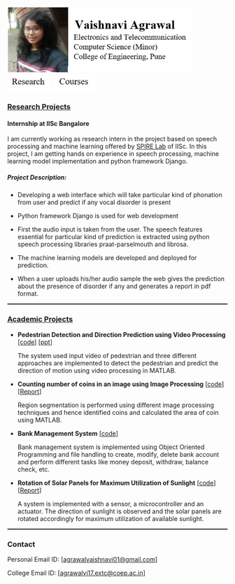 
<a href="/index.md"><img src="header_final.PNG" height="150"/></a><a href="/research.md"><img src = "Research_tab.PNG" width="100"></a>
<a href="/courses.md"><img src = "Courses_tab.PNG" width="100"></a>

### <ins>__Research Projects__</ins>

#### __Internship at IISc Bangalore__

I am currently working as research intern in the project based on speech processing and machine learning offered by [SPIRE Lab](https://spire.ee.iisc.ac.in/spire/) of IISc. In this project, I am getting hands on experience in speech processing, machine learning model implementation and python framework Django.

##### __Project Description:__

* Developing a web interface which will take particular kind of phonation from user and predict if any vocal disorder is present

* Python framework Django is used for web development

* First the audio input is taken from the user. The speech features essential for particular kind of prediction is extracted using python speech processing libraries praat-parselmouth and librosa.

* The machine learning models are developed and deployed for prediction. 

* When a user uploads his/her audio sample the web gives the prediction about the presence of disorder if any and generates a report in pdf format. 

<hr style="border:1px solid gray">



### <ins>__Academic Projects__</ins>

* __Pedestrian Detection and Direction Prediction using Video Processing__ [[code](https://github.com/A-Vaishnavi-1010/Pedestrian_Project)] [[ppt](https://github.com/A-Vaishnavi-1010/Pedestrian_Project)]
    
    The system used input video of pedestrian and three different approaches are implemented to detect the pedestrian and predict the direction of motion using video processing in MATLAB.

* __Counting number of coins in an image using Image Processing__ [[code](https://github.com/A-Vaishnavi-1010/Coins_Project)] [[Report](https://github.com/A-Vaishnavi-1010/Coins_Project)]

    Region segmentation is performed using different image processing techniques and hence identified coins and calculated the area of coin using MATLAB.

* __Bank Management System__ [[code](https://github.com/A-Vaishnavi-1010/Banking_System_Project)]
    
    Bank management system is implemented using Object Oriented Programming and file handling to create, modify, delete bank account and perform different tasks like money deposit, withdraw, balance check, etc.

* __Rotation of Solar Panels for Maximum Utilization of Sunlight__ [[code](https://github.com/A-Vaishnavi-1010/Solar_Panels_Project)] [[Report](https://github.com/A-Vaishnavi-1010/Solar_Panels_Project)]
    
    A system is implemented with a sensor, a microcontroller and an actuator. The direction of sunlight is observed and the solar panels are rotated accordingly for maximum utilization of available sunlight.


<hr style="border:1px solid gray">

### __Contact__

Personal Email ID: [agrawalvaishnavi01@gmail.com]

College Email ID: [agrawalvj17.extc@coep.ac.in]




